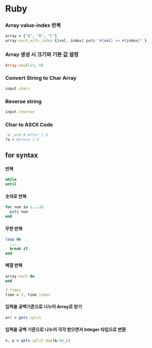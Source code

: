 # Ruby
### Array value-index 반복
```ruby
array = ["A", "B", "C"]
array.each_with_index {|val, index| puts "#{val} => #{index}" }
```

### Array 생성 시 크기와 기본 값 설정
```ruby
Array.new(123, 0)
```

### Convert String to Char Array
```ruby
input.chars
```

### Reverse string
```ruby
input.reverse
```

### Char to ASCII Code
```ruby
'a'.ord # After 1.9
?a # Before 1.9
```

## for syntax
#### 반복
```ruby
while 
until
```

#### 숫자로 반복
```ruby
for num in 1...10
  puts num
end
```

#### 무한 반복
```ruby
loop do
  ...
  break if
end
```

#### 배열 반복
```ruby
array.each do
end
```

```ruby
3.times
time = 3, time.times
```

#### 입력을 공백기준으로 나누어 Array로 받기
``` ruby
arr = gets.split
```

#### 입력을 공백 기준으로 나누어 각각 받으면서 Integer 타입으로 변환
``` ruby
x, y = gets.split.map(&:to_i)
```